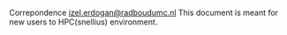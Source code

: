 Correpondence izel.erdogan@radboudumc.nl
This document is meant for new users to HPC(snellius) environment. 

